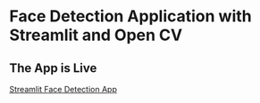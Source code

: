 # Face Detection Application with Streamlit and Open CV

## The App is Live
[Streamlit Face Detection App](https://share.streamlit.io/codemike513/face-detection-streamlit-opencv/Face_Detection.py)